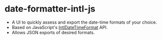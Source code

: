 # date-formatter-intl-js
- A UI to quickly assess and export the date-time formats of your choice.
- Based on JavaScript's [IntlDateTimeFormat](https://developer.mozilla.org/en-US/docs/Web/JavaScript/Reference/Global_Objects/DateTimeFormat) API.
- Allows JSON exports of desired formats.
